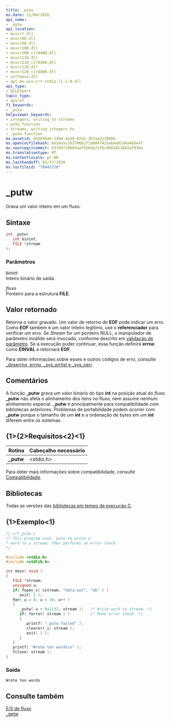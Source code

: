 ```yaml
---
title: _putw
ms.date: 11/04/2016
api_name:
- _putw
api_location:
- msvcrt.dll
- msvcr80.dll
- msvcr90.dll
- msvcr100.dll
- msvcr100_clr0400.dll
- msvcr110.dll
- msvcr110_clr0400.dll
- msvcr120.dll
- msvcr120_clr0400.dll
- ucrtbase.dll
- api-ms-win-crt-stdio-l1-1-0.dll
api_type:
- DLLExport
topic_type:
- apiref
f1_keywords:
- _putw
helpviewer_keywords:
- integers, writing to streams
- putw function
- streams, writing integers to
- _putw function
ms.assetid: 83d63644-249d-4a39-87e5-3b7aa313968d
ms.openlocfilehash: be2ee5c1b3706b1f2a0847415ab4a82a6a4bbe4f
ms.sourcegitcommit: 63784729604aaf526de21f6c6b62813882af930a
ms.translationtype: MT
ms.contentlocale: pt-BR
ms.lasthandoff: 03/17/2020
ms.locfileid: "79443728"
---
```

# <a name="_putw"></a>_putw

Grava um valor inteiro em um fluxo.

## <a name="syntax"></a>Sintaxe

```C
int _putw(
   int binint,
   FILE *stream
);
```

### <a name="parameters"></a>Parâmetros

*binint*<br/>
Inteiro binário de saída.

*fluxo*<br/>
Ponteiro para a estrutura **FILE**.

## <a name="return-value"></a>Valor retornado

Retorna o valor gravado. Um valor de retorno de **EOF** pode indicar um erro. Como **EOF** também é um valor inteiro legítimo, use o **referenciador** para verificar um erro. Se *Stream* for um ponteiro NULL, o manipulador de parâmetro inválido será invocado, conforme descrito em [validação de parâmetro](../../c-runtime-library/parameter-validation.md). Se a execução puder continuar, essa função definirá **errno** como **EINVAL** e retornará **EOF**.

Para obter informações sobre esses e outros códigos de erro, consulte [_doserrno, errno, _sys_errlist e _sys_nerr](../../c-runtime-library/errno-doserrno-sys-errlist-and-sys-nerr.md).

## <a name="remarks"></a>Comentários

A função **_putw** grava um valor binário do tipo **int** na posição atual do *fluxo.* **_putw** não afeta o alinhamento dos itens no fluxo, nem assume nenhum alinhamento especial. **_putw** é principalmente para compatibilidade com bibliotecas anteriores. Problemas de portabilidade podem ocorrer com **_putw** porque o tamanho de um **int** e a ordenação de bytes em um **int** diferem entre os sistemas.

## <a name="requirements"></a>{1&gt;{2&gt;Requisitos&lt;2}&lt;1}

|Rotina|Cabeçalho necessário|
|-------------|---------------------|
|**_putw**|\<stdio.h>|

Para obter mais informações sobre compatibilidade, consulte [Compatibilidade](../../c-runtime-library/compatibility.md).

## <a name="libraries"></a>Bibliotecas

Todas as versões das [bibliotecas em tempo de execução C](../../c-runtime-library/crt-library-features.md).

## <a name="example"></a>{1&gt;Exemplo&lt;1}

```C
// crt_putw.c
/* This program uses _putw to write a
* word to a stream, then performs an error check.
*/

#include <stdio.h>
#include <stdlib.h>

int main( void )
{
   FILE *stream;
   unsigned u;
   if( fopen_s( &stream, "data.out", "wb" ) )
      exit( 1 );
   for( u = 0; u < 10; u++ )
   {
      _putw( u + 0x2132, stream );   /* Write word to stream. */
      if( ferror( stream ) )         /* Make error check. */
      {
         printf( "_putw failed" );
         clearerr_s( stream );
         exit( 1 );
      }
   }
   printf( "Wrote ten words\n" );
   fclose( stream );
}
```

### <a name="output"></a>Saída

```Output
Wrote ten words
```

## <a name="see-also"></a>Consulte também

[E/S de fluxo](../../c-runtime-library/stream-i-o.md)<br/>
[_getw](getw.md)<br/>

